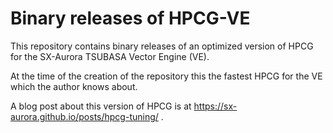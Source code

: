 # Binary releases of HPCG-VE

This repository contains binary releases of an optimized version of
HPCG for the SX-Aurora TSUBASA Vector Engine (VE).

At the time of the creation of the repository this the fastest HPCG
for the VE which the author knows about.

A blog post about this version of HPCG is at
https://sx-aurora.github.io/posts/hpcg-tuning/ .
